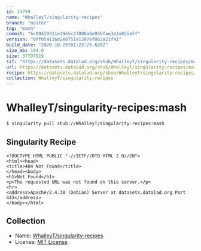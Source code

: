 ```yaml
---
id: 14759
name: "WhalleyT/singularity-recipes"
branch: "master"
tag: "mash"
commit: "6c09429331e19e5c27806a6e95bfae3e2a855a5f"
version: "bff054116d2e8751a13976f062a21f41"
build_date: "2020-10-29T01:23:25.620Z"
size_mb: 104.0
size: 37797919
sif: "https://datasets.datalad.org/shub/WhalleyT/singularity-recipes/mash/2020-10-29-6c094293-bff05411/bff054116d2e8751a13976f062a21f41.sif"
url: https://datasets.datalad.org/shub/WhalleyT/singularity-recipes/mash/2020-10-29-6c094293-bff05411/
recipe: https://datasets.datalad.org/shub/WhalleyT/singularity-recipes/mash/2020-10-29-6c094293-bff05411/Singularity
collection: WhalleyT/singularity-recipes
---
```


# WhalleyT/singularity-recipes:mash

```bash
$ singularity pull shub://WhalleyT/singularity-recipes:mash
```

## Singularity Recipe

```singularity
<!DOCTYPE HTML PUBLIC "-//IETF//DTD HTML 2.0//EN">
<html><head>
<title>404 Not Found</title>
</head><body>
<h1>Not Found</h1>
<p>The requested URL was not found on this server.</p>
<hr>
<address>Apache/2.4.38 (Debian) Server at datasets.datalad.org Port 443</address>
</body></html>
```

## Collection

 - Name: [WhalleyT/singularity-recipes](https://github.com/WhalleyT/singularity-recipes)
 - License: [MIT License](https://api.github.com/licenses/mit)

